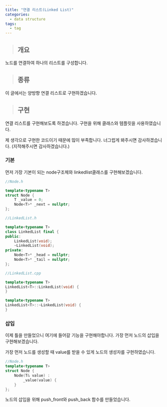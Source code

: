 ```yaml
---
title: "연결 리스트(Linked List)"
categories:
  - data structure
tags:
  - tag
---
```

> ## 개요

노드를 연결하여 하나의 리스트를 구성합니다.

> ## 종류

이 글에서는 양방향 연결 리스트로 구현하겠습니다.

> ## 구현

연결 리스트를 구현해보도록 하겠습니다.
구현을 위해 클래스와 템플릿을 사용하였습니다.

제 생각으로 구현한 코드이기 때문에 많이 부족합니다.
너그럽게 봐주시면 감사하겠습니다.
(지적해주시면 감사하겠습니다.)

### 기본
먼저 가장 기본이 되는
node구조체와 linkedlist클래스를 구현해보겠습니다.
```cpp
//Node.h

template<typename T>
struct Node {
	T _value = 0;
	Node<T>* _next = nullptr;
};
```
```cpp
//LinkedList.h

template<typename T>
class LinkedList final {
public:
	LinkedList(void);
	~LinkedList(void);
private:
	Node<T>* _head = nullptr;
	Node<T>* _tail = nullptr;
};
```
```cpp
//LinkedList.cpp

template<typename T>
LinkedList<T>::LinkedList(void) {
}

template<typename T>
LinkedList<T>::~LinkedList(void) {
}
```

### 삽입

이제 틀을 만들었으니 여기에 들어갈 기능을 구현해야합니다.
가장 먼저 노드의 삽입을 구현해보겠습니다.

가장 먼저 노드를 생성할 때 value를 받을 수 있게
노드의 생성자를 구현하였습니다.
```cpp
//Node.h
template<typename T>
struct Node {
	Node(T& value) :
		_value(value) {
	}
};
```

노드의 삽입을 위해 push_front와 push_back 함수를 만들었습니다.


